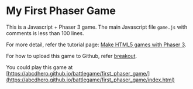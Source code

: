 # My First Phaser Game

This is a Javascript + Phaser 3 game. The main Javascript file `game.js` with comments is less than 100 lines. 

For more detail, refer the tutorial page: [Make HTML5 games with Phaser 3](https://www.lesscake.com/phaser-game-tutorial).

For how to upload this game to Github, refer [breakout](/breakout/).

You could play this game at [https://abcdhero.github.io/battlegame/first_phaser_game/](https://abcdhero.github.io/battlegame/first_phaser_game/index.html)